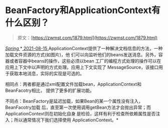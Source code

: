 <!--yml
category: 未分类
date: 0001-01-01 00:00:00
--->

# BeanFactory和ApplicationContext有什么区别？

> 原文：[https://zwmst.com/1879.html](https://zwmst.com/1879.html)

   [ *Spring* ](https://zwmst.com/spring)*[ <time datetime="2021-08-15T16:44:40+08:00"> 2021-08-15 </time> ](https://zwmst.com/1879.html)  ApplicationContext提供了一种解决文档信息的方法，一种加载文件资源的方式(如图片)，他 们可以向监听他们的beans发送消息。另外，容器或者容器中beans的操作，这些必须以bean 工厂的编程方式处理的操作可以在应用上下文中以声明的方式处理。应用上下文实现了 MessageSource，该接口用于获取本地消息，实际的实现是可选的。

相同点：两者都是通过xml配置文件加载bean，ApplicationContext和BeanFacotry相比， 提供了更多的扩展功能。

不同点：BeanFactory是延迟加载，如果Bean的某一个属性没有注入，BeanFacotry加载 后，直至第一次使用调用getBean方法才会抛出异常；而ApplicationContext则在初始化自身 是检验，这样有利于检查所依赖属性是否注入；所以通常情况下我们选择使用 ApplicationContext。*